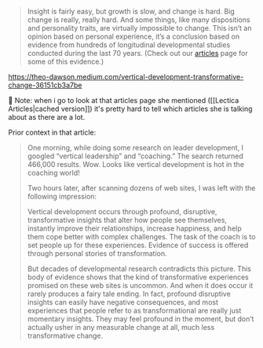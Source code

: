 > Insight is fairly easy, but growth is slow, and change is hard. Big change is really, really hard. And some things, like many dispositions and personality traits, are virtually impossible to change. This isn’t an opinion based on personal experience, it’s a conclusion based on evidence from hundreds of longitudinal developmental studies conducted during the last 70 years. (Check out our [articles](https://lecticalive.org/about/articles/) page for some of this evidence.)

https://theo-dawson.medium.com/vertical-development-transformative-change-36151cb3a7be

 🚩 Note: when i go to look at that articles page she mentioned ([[Lectica Articles|cached version]]) it's pretty hard to tell which articles she is talking about as there are a lot.

Prior context in that article:

> One morning, while doing some research on leader development, I googled “vertical leadership” and “coaching.” The search returned 466,000 results. Wow. Looks like vertical development is hot in the coaching world!
>
> Two hours later, after scanning dozens of web sites, I was left with the following impression:
>
> Vertical development occurs through profound, disruptive, transformative insights that alter how people see themselves, instantly improve their relationships, increase happiness, and help them cope better with complex challenges. The task of the coach is to set people up for these experiences. Evidence of success is offered through personal stories of transformation.
>
> But decades of developmental research contradicts this picture. This body of evidence shows that the kind of transformative experiences promised on these web sites is uncommon. And when it does occur it rarely produces a fairy tale ending. In fact, profound disruptive insights can easily have negative consequences, and most experiences that people refer to as transformational are really just momentary insights. They may feel profound in the moment, but don’t actually usher in any measurable change at all, much less transformative change.
